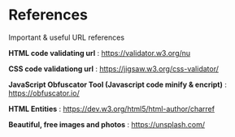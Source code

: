 # References
Important &amp; useful URL references


**HTML code validating url** : https://validator.w3.org/nu 

**CSS code validationg url** : https://jigsaw.w3.org/css-validator/

**JavaScript Obfuscator Tool (Javascript code minify & encript)** : https://obfuscator.io/

**HTML Entities** : https://dev.w3.org/html5/html-author/charref

**Beautiful, free images and photos** : https://unsplash.com/
